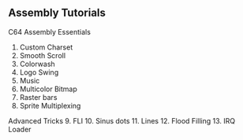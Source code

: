 ## Assembly Tutorials

C64 Assembly Essentials  
1. Custom Charset
2. Smooth Scroll
3. Colorwash
4. Logo Swing
5. Music
6. Multicolor Bitmap
7. Raster bars
8. Sprite Multiplexing

Advanced Tricks 
9. FLI
10. Sinus dots
11. Lines
12. Flood Filling
13. IRQ Loader
